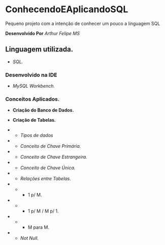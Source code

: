 # ConhecendoEAplicandoSQL
Pequeno projeto com a intenção de conhecer um pouco a linguagem SQL

**Desenvolvido Por** *Arthur Felipe MS*

## Linguagem utilizada.
* *SQL.*

### Desenvolvido  na IDE
* *MySQL Workbench.*

### Conceitos Aplicados. 
* **Criação do Banco de Dados.**

* **Criação de Tabelas.**

* * *Tipos de dados*

* * *Conceito de Chave Primária.*

* * *Conceito de Chave Estrangeira.*

* * *Conceito de Chave Única.*

* * *Relações entre Tabelas.*

* * * 1 p/ M.

* * * 1 p/ M / M p/ 1.

* * * M para M.

* * *Not Null.*


